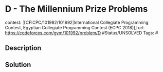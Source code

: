 # D - The Millennium Prize Problems

contest: [[CFICPC/101992/101992|International Collegiate Programming Contest, Egyptian Collegiate Programming Contest (ECPC 2018)]]
url: https://codeforces.com/gym/101992/problem/D
#Status/UNSOLVED
Tags: #

## Description

## Solution

